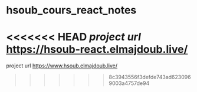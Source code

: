 # hsoub_cours_react_notes

<<<<<<< HEAD
_project url_
https://hsoub-react.elmajdoub.live/
=======
project url
https://www.hsoub.elmajdoub.live/
>>>>>>> 8c3943556f3defde743ad6230969003a4757de94
